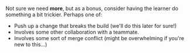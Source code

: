 Not sure we need **more**, but as a bonus, consider having the learner do something a bit trickier. Perhaps one of:

* Push up a change that breaks the build (we'll do this later for sure!)
* Involves some other collaboration with a teammate.
* Involves some sort of merge conflict (might be overwhelming if you're new to this...)